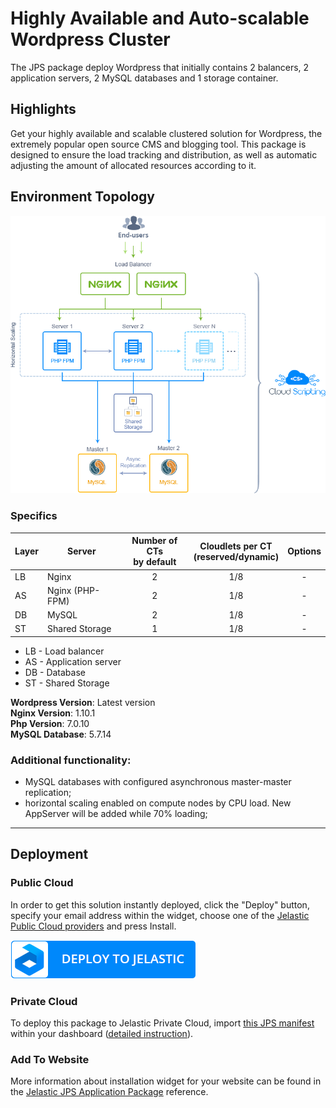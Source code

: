 # Highly Available and Auto-scalable Wordpress Cluster

The JPS package deploy Wordpress that initially contains 2 balancers, 2 application servers, 2 MySQL databases and 1 storage container.

## Highlights
Get your highly available and scalable clustered solution for Wordpress, the extremely popular open source CMS and blogging tool. This package is designed to ensure the load tracking and distribution, as well as automatic adjusting the amount of allocated resources according to it.

## Environment Topology
![Cluster Topology](images/topology.png)

### Specifics
 Layer | Server          | Number of CTs <br/> by default | Cloudlets per CT <br/> (reserved/dynamic) | Options
-------|-----------------| :-----------------------------:|:-----------------------------------------:|:-----:
LB     |      Nginx      |           2                    |           1/8                             |   -
AS     | Nginx (PHP-FPM) |           2                    |           1/8                             |   -
DB     |      MySQL      |           2                    |           1/8                             |   -
ST     |  Shared Storage |           1                    |           1/8                             |   -

* LB - Load balancer
* AS - Application server
* DB - Database
* ST - Shared Storage

**Wordpress Version**: Latest version<br/>
**Nginx Version**: 1.10.1<br/>
**Php Version**: 7.0.10<br/>
**MySQL Database**: 5.7.14<br/>

### Additional functionality:
* MySQL databases with configured asynchronous master-master replication;
* horizontal scaling enabled on compute nodes by CPU load. New AppServer will be added while 70% loading;

---

## Deployment

### Public Cloud

In order to get this solution instantly deployed, click the "Deploy" button, specify your email address within the widget, choose one of the [Jelastic Public Cloud providers](https://jelastic.cloud) and press Install.

[![Deploy](https://github.com/jelastic-jps/git-push-deploy/raw/master/images/deploy-to-jelastic.png)](https://jelastic.com/install-application/?manifest=https://raw.githubusercontent.com/jelastic-jps/wordpress-cluster/master/manifest.jps&keys=app.diadem.io;app.jelastic.eapps.com;app.cloud.hostnet.nl;app.jelastichosting.nl;app.appengine.flow.ch;app.jelasticlw.com.br;app.milesweb.cloud;app.mircloud.host;app.jcs.opusinteractive.io;app.paas.quarinet.eu) 

### Private Cloud 
To deploy this package to Jelastic Private Cloud, import [this JPS manifest](../../raw/master/manifest.jps) within your dashboard ([detailed instruction](https://docs.jelastic.com/environment-export-import#import)).

### Add To Website
More information about installation widget for your website can be found in the [Jelastic JPS Application Package](https://github.com/jelastic-jps/jpswiki/wiki/Jelastic-JPS-Application-Package) reference.
